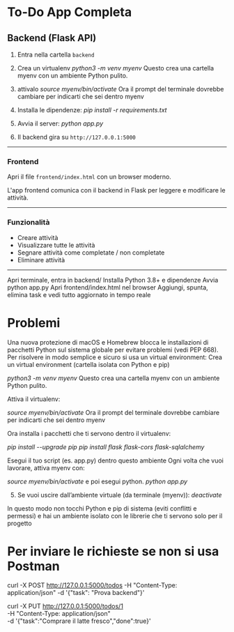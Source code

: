 # To-Do App Completa

## Backend (Flask API)

1. Entra nella cartella `backend`
2. Crea un virtualenv
   *python3 -m venv myenv*
   Questo crea una cartella myenv con un ambiente Python pulito.

3. attivalo
   *source myenv/bin/activate*
   Ora il prompt del terminale dovrebbe cambiare per indicarti che sei dentro myenv

4. Installa le dipendenze:
   *pip install -r requirements.txt*

5. Avvia il server:
   *python app.py*

6. Il backend gira su `http://127.0.0.1:5000`

---

### Frontend

Apri il file `frontend/index.html` con un browser moderno.

L'app frontend comunica con il backend in Flask per leggere e modificare le attività.

---

### Funzionalità

- Creare attività
- Visualizzare tutte le attività
- Segnare attività come completate / non completate
- Eliminare attività

---

Apri terminale, entra in backend/
Installa Python 3.8+ e dipendenze
Avvia python app.py
Apri frontend/index.html nel browser
Aggiungi, spunta, elimina task e vedi tutto aggiornato in tempo reale

# Problemi

Una nuova protezione di macOS e Homebrew blocca le installazioni di pacchetti Python sul sistema globale per evitare problemi (vedi PEP 668).
Per risolvere in modo semplice e sicuro si usa un virtual environment:
Crea un virtual environment (cartella isolata con Python e pip)

*python3 -m venv myenv*
Questo crea una cartella myenv con un ambiente Python pulito.

Attiva il virtualenv:

*source myenv/bin/activate*
Ora il prompt del terminale dovrebbe cambiare per indicarti che sei dentro myenv

Ora installa i pacchetti che ti servono dentro il virtualenv:

*pip install --upgrade pip*
*pip install flask flask-cors flask-sqlalchemy*

Esegui il tuo script (es. app.py) dentro questo ambiente
Ogni volta che vuoi lavorare, attiva myenv con:

*source myenv/bin/activate*
e poi esegui python.
*python app.py*

5. Se vuoi uscire dall’ambiente virtuale (da terminale (myenv)):
   *deactivate*

In questo modo non tocchi Python e pip di sistema (eviti conflitti e permessi) e hai un ambiente isolato con le librerie che ti servono solo per il progetto

# Per inviare le richieste se non si usa Postman

curl -X POST http://127.0.0.1:5000/todos -H "Content-Type: application/json" -d '{"task": "Prova backend"}'

curl -X PUT http://127.0.0.1:5000/todos/1 \
 -H "Content-Type: application/json" \
 -d '{"task":"Comprare il latte fresco","done":true}'
